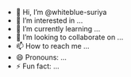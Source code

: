 - 👋 Hi, I’m @whiteblue-suriya
- 👀 I’m interested in ...
- 🌱 I’m currently learning ...
- 💞️ I’m looking to collaborate on ...
- 📫 How to reach me ...
- 😄 Pronouns: ...
- ⚡ Fun fact: ...

<!---
whiteblue-suriya/whiteblue-suriya is a ✨ special ✨ repository because its `README.md` (this file) appears on your GitHub profile.
You can click the Preview link to take a look at your changes.
--->


